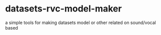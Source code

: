 # datasets-rvc-model-maker
a simple tools for making datasets model or other related on sound/vocal based

